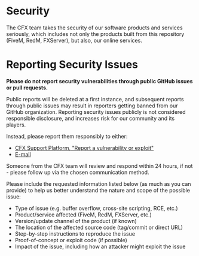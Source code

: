 # Security
The CFX team takes the security of our software products and services seriously, which includes not only the products built from this repository (FiveM, RedM, FXServer), but also, our online services.

# Reporting Security Issues
**Please do not report security vulnerabilities through public GitHub issues or pull requests.**

Public reports will be deleted at a first instance, and subsequent reports through public issues may result in reporters getting banned from our GitHub organization. Reporting security issues publicly is not considered responsible disclosure, and increases risk for our community and its players.

Instead, please report them responsibly to either:
 - [CFX Support Platform, "Report a vulnerability or exploit"](https://support.cfx.re/hc/en-us/requests/new?ticket_form_id=1900000497134)
 - [E-mail](mailto:abuse@fivem.net)

Someone from the CFX team will review and respond within 24 hours, if not - please follow up via the chosen communication method.

Please include the requested information listed below (as much as you can provide) to help us better understand the nature and scope of the possible issue:

 - Type of issue (e.g. buffer overflow, cross-site scripting, RCE, etc.)
 - Product/service affected (FiveM, RedM, FXServer, etc.)
 - Version/update channel of the product (if known)
 - The location of the affected source code (tag/commit or direct URL)
 - Step-by-step instructions to reproduce the issue
 - Proof-of-concept or exploit code (if possible)
 - Impact of the issue, including how an attacker might exploit the issue
